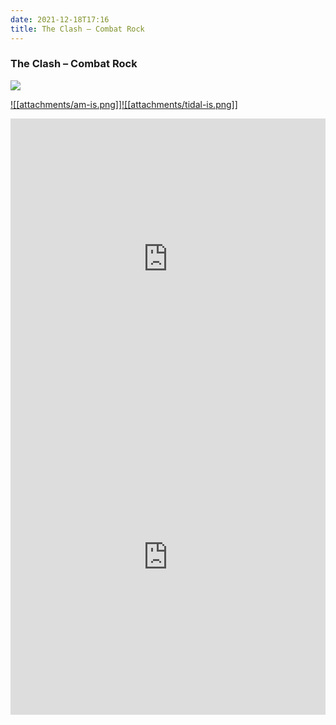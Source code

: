 ```yaml
---
date: 2021-12-18T17:16
title: The Clash – Combat Rock
---
```

### The Clash – Combat Rock
[![](https://img.discogs.com/Rpcq9mXAm6SOH1ktUw5m9SDXtjc=/fit-in/550x550/filters:strip_icc():format(jpeg):mode_rgb():quality(90)/discogs-images/R-1933863-1295264271.gif.jpg)][1] 

[1]: https://www.discogs.com/release/1933863
[2]: https://music.apple.com/us/album/685585931
[3]: https://listen.tidal.com/album/21785586

[![[attachments/am-is.png]]][2][![[attachments/tidal-is.png]]][3]

<iframe allow="autoplay *; encrypted-media *; fullscreen *" frameborder="0" height="450" style="width:100%;max-width:660px;overflow:hidden;background:transparent;" sandbox="allow-forms allow-popups allow-same-origin allow-scripts allow-storage-access-by-user-activation allow-top-navigation-by-user-activation" src="https://embed.music.apple.com/us/album/turn-blue/685585931"></iframe>
<div style="position: relative; padding-bottom: 100%; height: 0; overflow: hidden; max-width: 100%;"><iframe src="https://embed.tidal.com/albums/21785586?layout=gridify" frameborder= "0" allowfullscreen style="position: absolute; top: 0; left: 0; width: 100%; height: 1px; min-height: 100%; margin: 0 auto;"></iframe></div>